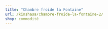 ```yaml
---
title: "Chambre froide la Fontaine"
url: /kinshasa/chambre-froide-la-fontaine-2/
shop: commodité
---
```

